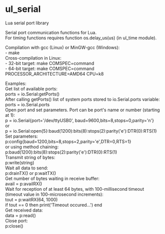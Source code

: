 ul_serial
=========

Lua serial port library  
  
Serial port communication functions for Lua.  
For timing functions requires function os.delay_us(us) (in ul_time module).  
  
Compilation with gcc (Linux) or MinGW-gcc (Windows):  
    - make  
Cross-compilation in Linux:  
    - 32-bit target: make COMSPEC=command  
    - 64-bit target: make COMSPEC=command PROCESSOR_ARCHITECTURE=AMD64 CPU=k8  
  
Examples:  
    Get list of available ports:  
        ports = io.Serial:getPorts()  
    After calling getPorts() list of system ports stored to io.Serial.ports variable:  
        ports = io.Serial.ports  
    Open port and set parameters. Port can be port's name or number (starting at 1):  
            p = io.Serial{port='/dev/ttyUSB0', baud=9600,bits=8,stops=0,parity='n'}  
        or  
            p = io.Serial:open{5}:baud(1200):bits(8):stops(2):parity('e'):DTR(0):RTS(1)  
    Set parameters:  
            p:config{baud=1200,bits=8,stops=2,parity='e',DTR=0,RTS=1}  
        or using method chaining:  
            p:baud(1200):bits(8):stops(2):parity('e'):DTR(0):RTS(1)  
    Transmit string of bytes:  
        p:write(string)  
    Wait all data to send:  
        p:drainTX() or p:waitTX()  
    Get number of bytes waiting in receive buffer:  
        avail = p:availRX()  
    Wait for reception of at least 64 bytes, with 100-millisecond timeout (timeout value in 100-microsecond increments):  
        tout = p:waitRX(64, 1000)  
        if tout == 0 then print('Timeout occured...') end  
    Get received data:  
        data = p:read()  
    Close port:  
        p:close()  
  
